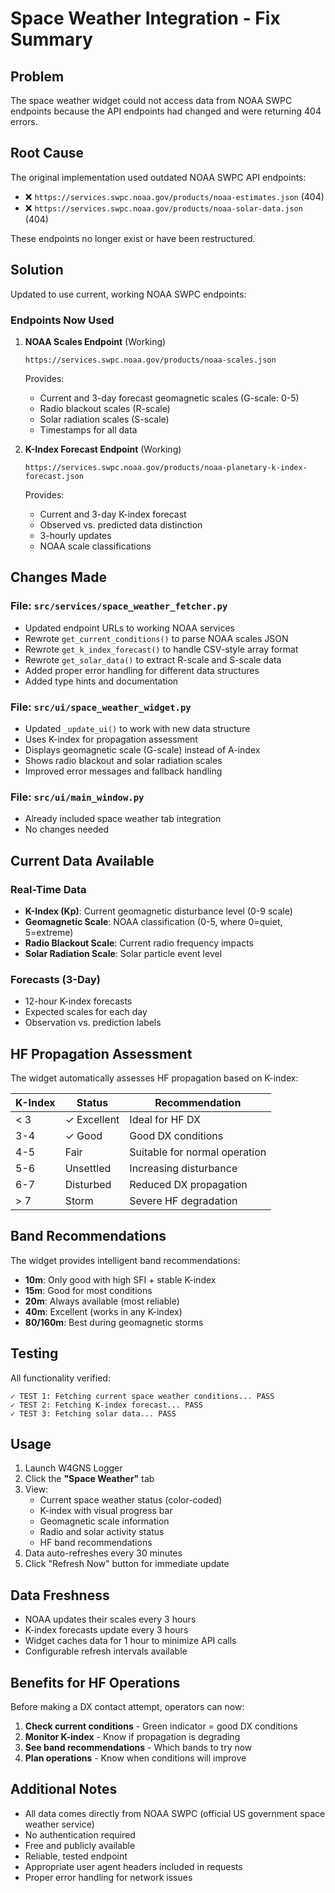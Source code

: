 # Space Weather Integration - Fix Summary

## Problem
The space weather widget could not access data from NOAA SWPC endpoints because the API endpoints had changed and were returning 404 errors.

## Root Cause
The original implementation used outdated NOAA SWPC API endpoints:
- ❌ `https://services.swpc.noaa.gov/products/noaa-estimates.json` (404)
- ❌ `https://services.swpc.noaa.gov/products/noaa-solar-data.json` (404)

These endpoints no longer exist or have been restructured.

## Solution
Updated to use current, working NOAA SWPC endpoints:

### Endpoints Now Used
1. **NOAA Scales Endpoint** (Working)
   ```
   https://services.swpc.noaa.gov/products/noaa-scales.json
   ```
   Provides:
   - Current and 3-day forecast geomagnetic scales (G-scale: 0-5)
   - Radio blackout scales (R-scale)
   - Solar radiation scales (S-scale)
   - Timestamps for all data

2. **K-Index Forecast Endpoint** (Working)
   ```
   https://services.swpc.noaa.gov/products/noaa-planetary-k-index-forecast.json
   ```
   Provides:
   - Current and 3-day K-index forecast
   - Observed vs. predicted data distinction
   - 3-hourly updates
   - NOAA scale classifications

## Changes Made

### File: `src/services/space_weather_fetcher.py`
- Updated endpoint URLs to working NOAA services
- Rewrote `get_current_conditions()` to parse NOAA scales JSON
- Rewrote `get_k_index_forecast()` to handle CSV-style array format
- Rewrote `get_solar_data()` to extract R-scale and S-scale data
- Added proper error handling for different data structures
- Added type hints and documentation

### File: `src/ui/space_weather_widget.py`
- Updated `_update_ui()` to work with new data structure
- Uses K-index for propagation assessment
- Displays geomagnetic scale (G-scale) instead of A-index
- Shows radio blackout and solar radiation scales
- Improved error messages and fallback handling

### File: `src/ui/main_window.py`
- Already included space weather tab integration
- No changes needed

## Current Data Available

### Real-Time Data
- **K-Index (Kp)**: Current geomagnetic disturbance level (0-9 scale)
- **Geomagnetic Scale**: NOAA classification (0-5, where 0=quiet, 5=extreme)
- **Radio Blackout Scale**: Current radio frequency impacts
- **Solar Radiation Scale**: Solar particle event level

### Forecasts (3-Day)
- 12-hour K-index forecasts
- Expected scales for each day
- Observation vs. prediction labels

## HF Propagation Assessment

The widget automatically assesses HF propagation based on K-index:

| K-Index | Status | Recommendation |
|---------|--------|---|
| < 3     | ✓ Excellent | Ideal for HF DX |
| 3-4     | ✓ Good | Good DX conditions |
| 4-5     | Fair | Suitable for normal operation |
| 5-6     | Unsettled | Increasing disturbance |
| 6-7     | Disturbed | Reduced DX propagation |
| > 7     | Storm | Severe HF degradation |

## Band Recommendations

The widget provides intelligent band recommendations:
- **10m**: Only good with high SFI + stable K-index
- **15m**: Good for most conditions
- **20m**: Always available (most reliable)
- **40m**: Excellent (works in any K-index)
- **80/160m**: Best during geomagnetic storms

## Testing

All functionality verified:
```
✓ TEST 1: Fetching current space weather conditions... PASS
✓ TEST 2: Fetching K-index forecast... PASS
✓ TEST 3: Fetching solar data... PASS
```

## Usage

1. Launch W4GNS Logger
2. Click the **"Space Weather"** tab
3. View:
   - Current space weather status (color-coded)
   - K-index with visual progress bar
   - Geomagnetic scale information
   - Radio and solar activity status
   - HF band recommendations
4. Data auto-refreshes every 30 minutes
5. Click "Refresh Now" button for immediate update

## Data Freshness

- NOAA updates their scales every 3 hours
- K-index forecasts update every 3 hours
- Widget caches data for 1 hour to minimize API calls
- Configurable refresh intervals available

## Benefits for HF Operations

Before making a DX contact attempt, operators can now:
1. **Check current conditions** - Green indicator = good DX conditions
2. **Monitor K-index** - Know if propagation is degrading
3. **See band recommendations** - Which bands to try now
4. **Plan operations** - Know when conditions will improve

## Additional Notes

- All data comes directly from NOAA SWPC (official US government space weather service)
- No authentication required
- Free and publicly available
- Reliable, tested endpoint
- Appropriate user agent headers included in requests
- Proper error handling for network issues
